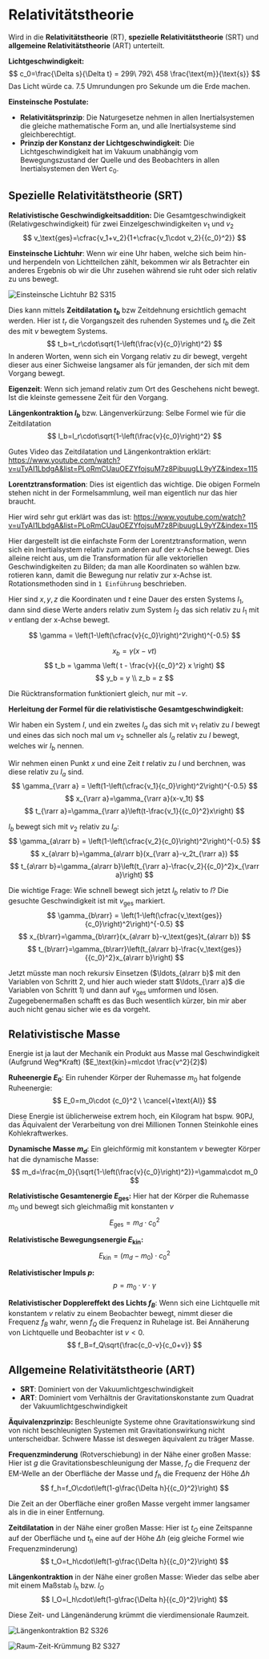 # Relativitätstheorie

Wird in die **Relativitätstheorie** (RT), **spezielle Relativitätstheorie** (SRT) und **allgemeine Relativitätstheorie** (ART) unterteilt.

**Lichtgeschwindigkeit:**
$$
c_0=\frac{\Delta s}{\Delta t} = 299\ 792\ 458 \frac{\text{m}}{\text{s}}
$$
Das Licht würde ca. 7.5 Umrundungen pro Sekunde um die Erde machen. 

**Einsteinsche Postulate:**
- **Relativitätsprinzip**: Die Naturgesetze nehmen in allen Inertialsystemen die gleiche mathematische Form an, und alle Inertialsysteme sind gleichberechtigt.
- **Prinzip der Konstanz der Lichtgeschwindigkeit**: Die Lichtgeschwindigkeit hat im Vakuum unabhängig vom Bewegungszustand der Quelle und des Beobachters in allen Inertialsystemen den Wert $c_0$.

## Spezielle Relativitätstheorie (SRT)

**Relativistische Geschwindigkeitsaddition:** Die Gesamtgeschwindigkeit (Relativgeschwindigkeit) für zwei Einzelgeschwindigkeiten $v_1$ und $v_2$
$$
v_\text{ges}=\cfrac{v_1+v_2}{1+\cfrac{v_1\cdot v_2}{{c_0}^2}}
$$

**Einsteinsche Lichtuhr**: Wenn wir eine Uhr haben, welche sich beim hin- und herpendeln von Lichtteilchen zählt, bekommen wir als Betrachter ein anderes Ergebnis ob wir die Uhr zusehen während sie ruht oder sich relativ zu uns bewegt. 

![Einsteinsche Lichtuhr B2 S315](image-46.png)

Dies kann mittels **Zeitdilatation $t_b$** bzw Zeitdehnung ersichtlich gemacht werden. Hier ist $t_r$ die Vorgangszeit des ruhenden Systemes und $t_b$ die Zeit des mit $v$ bewegtem Systems. 
$$
t_b=t_r\cdot\sqrt{1-\left(\frac{v}{c_0}\right)^2}
$$
In anderen Worten, wenn sich ein Vorgang relativ zu dir bewegt, vergeht dieser aus einer Sichweise langsamer als für jemanden, der sich mit dem Vorgang bewegt.

**Eigenzeit**: Wenn sich jemand relativ zum Ort des Geschehens nicht bewegt. Ist die kleinste gemessene Zeit für den Vorgang.

**Längenkontraktion $l_b$** bzw. Längenverkürzung: Selbe Formel wie für die Zeitdilatation
$$
l_b=l_r\cdot\sqrt{1-\left(\frac{v}{c_0}\right)^2}
$$

Gutes Video das Zeitdilatation und Längenkontraktion erklärt: https://www.youtube.com/watch?v=uTyAI1LbdgA&list=PLoRmCUauOEZYfojsuM7z8PibuugLL9yYZ&index=115

**Lorentztransformation**: Dies ist eigentlich das wichtige. Die obigen Formeln stehen nicht in der Formelsammlung, weil man eigentlich nur das hier braucht. 

Hier wird sehr gut erklärt was das ist: https://www.youtube.com/watch?v=uTyAI1LbdgA&list=PLoRmCUauOEZYfojsuM7z8PibuugLL9yYZ&index=115

Hier dargestellt ist die einfachste Form der Lorentztransformation, wenn sich ein Inertialsystem relativ zum anderen auf der x-Achse bewegt. Dies alleine reicht aus, um die Transformation für alle vektoriellen Geschwindigkeiten zu Bilden; da man alle Koordinaten so wählen bzw. rotieren kann, damit die Bewegung nur relativ zur x-Achse ist. Rotationsmethoden sind in `1 Einführung` beschrieben. 

Hier sind $x,y,z$ die Koordinaten und $t$ eine Dauer des ersten Systems $I_1$, dann sind diese Werte anders relativ zum System $I_2$ das sich relativ zu $I_1$ mit $v$ entlang der x-Achse bewegt.

$$
\gamma = \left(1-\left(\cfrac{v}{c_0}\right)^2\right)^{-0.5}
$$

$$
x_b = \gamma (x - v t) 
$$
$$
t_b = \gamma \left( t - \frac{v}{{c_0}^2} x \right) 
$$
$$
y_b = y \\
z_b = z
$$

Die Rücktransformation funktioniert gleich, nur mit $-v$.


**Herleitung der Formel für die relativistische Gesamtgeschwindigkeit:**

Wir haben ein System $I$, und ein zweites $I_a$ das sich mit $v_1$ relativ zu $I$ bewegt und eines das sich noch mal um $v_2$ schneller als $I_a$ relativ zu $I$ bewegt, welches wir $I_b$ nennen. 

Wir nehmen einen Punkt $x$ und eine Zeit $t$ relativ zu $I$ und berchnen, was diese relativ zu $I_a$ sind.
$$
\gamma_{\rarr a} = \left(1-\left(\cfrac{v_1}{c_0}\right)^2\right)^{-0.5}
$$
$$
x_{\rarr a}=\gamma_{\rarr a}(x-v_1t)
$$
$$
t_{\rarr a}=\gamma_{\rarr a}\left(t-\frac{v_1}{{c_0}^2}x\right)
$$

$I_b$ bewegt sich mit $v_2$ relativ zu $I_a$:
$$
\gamma_{a\rarr b} = \left(1-\left(\cfrac{v_2}{c_0}\right)^2\right)^{-0.5}
$$
$$
x_{a\rarr b}=\gamma_{a\rarr b}(x_{\rarr a}-v_2t_{\rarr a})
$$
$$
t_{a\rarr b}=\gamma_{a\rarr b}\left(t_{\rarr a}-\frac{v_2}{{c_0}^2}x_{\rarr a}\right)
$$

Die wichtige Frage: Wie schnell bewegt sich jetzt $I_b$ relativ to $I$? Die gesuchte Geschwindigkeit ist mit $v_\text{ges}$ markiert.
$$
\gamma_{b\rarr} = \left(1-\left(\cfrac{v_\text{ges}}{c_0}\right)^2\right)^{-0.5}
$$
$$
x_{b\rarr}=\gamma_{b\rarr}(x_{a\rarr b}-v_\text{ges}t_{a\rarr b})
$$
$$
t_{b\rarr}=\gamma_{b\rarr}\left(t_{a\rarr b}-\frac{v_\text{ges}}{{c_0}^2}x_{a\rarr b}\right)
$$

Jetzt müsste man noch rekursiv Einsetzen ($\ldots_{a\rarr b}$ mit den Variablen von Schritt 2, und hier auch wieder statt $\ldots_{\rarr a}$ die Variablen von Schritt 1) und dann auf $v_\text{ges}$ umformen und lösen. Zugegebenermaßen schafft es das Buch wesentlich kürzer, bin mir aber auch nicht genau sicher wie es da vorgeht. 

## Relativistische Masse

Energie ist ja laut der Mechanik ein Produkt aus Masse mal Geschwindigkeit (Aufgrund Weg*Kraft) ($E_\text{kin}=m\cdot \frac{v^2}{2}$)

**Ruheenergie $E_0$**: Ein ruhender Körper der Ruhemasse $m_0$ hat folgende Ruheenergie:
$$
E_0=m_0\cdot {c_0}^2 \ \cancel{+\text{AI}}
$$

Diese Energie ist üblicherweise extrem hoch, ein Kilogram hat bspw. $90 \text{PJ}$, das Äquivalent der Verarbeitung von drei Millionen Tonnen Steinkohle eines Kohlekraftwerkes. 

**Dynamische Masse $m_d$**: Ein gleichförmig mit konstantem $v$ bewegter Körper hat die dynamische Masse:
$$
m_d=\frac{m_0}{\sqrt{1-\left(\frac{v}{c_0}\right)^2}}=\gamma\cdot m_0
$$

**Relativistische Gesamtenergie $E_\text{ges}$:** Hier hat der Körper die Ruhemasse $m_0$ und bewegt sich gleichmaßig mit konstanten $v$
$$
E_\text{ges}=m_d\cdot{c_0}^2
$$

**Relativistische Bewegungsenergie $E_\text{kin}$:**
$$
E_\text{kin}=(m_d-m_0)\cdot {c_0}^2
$$

**Relativistischer Impuls $p$:**
$$
p=m_0\cdot v\cdot\gamma
$$

**Relativistischer Dopplereffekt des Lichts $f_B$**: Wenn sich eine Lichtquelle mit konstantem $v$ relativ zu einem Beobachter bewegt, nimmt dieser die Frequenz $f_B$ wahr, wenn $f_Q$ die Frequenz in Ruhelage ist. Bei Annäherung von Lichtquelle und Beobachter ist $v<0$.
$$
f_B=f_Q\sqrt{\frac{c_0-v}{c_0+v}}
$$

## Allgemeine Relativitätstheorie (ART)

- **SRT**: Dominiert von der Vakuumlichtgeschwindigkeit
- **ART**: Dominiert vom Verhältnis der Gravitationskonstante zum Quadrat der Vakuumlichtgeschwindigkeit

**Äquivalenzprinzip:** Beschleunigte Systeme ohne Gravitationswirkung sind von nicht beschleunigten Systemen mit Gravitationswirkung nicht unterscheidbar. Schwere Masse ist deswegen äquivalent zu träger Masse.

**Frequenzminderung** (Rotverschiebung) in der Nähe einer großen Masse: Hier ist $g$ die Gravitationsbeschleunigung der Masse, $f_O$ die Frequenz der EM-Welle an der Oberfläche der Masse und $f_h$ die Frequenz der Höhe $\Delta h$
$$
f_h=f_O\cdot\left(1-g\frac{\Delta h}{{c_0}^2}\right)
$$

Die Zeit an der Oberfläche einer großen Masse vergeht immer langsamer als in die in einer Entfernung. 

**Zeitdilatation** in der Nähe einer großen Masse: Hier ist $t_O$ eine Zeitspanne auf der Oberfläche und $t_h$ eine auf der Höhe $\Delta h$ (eig gleiche Formel wie Frequenzminderung)
$$
t_O=t_h\cdot\left(1-g\frac{\Delta h}{{c_0}^2}\right)
$$

**Längenkontraktion** in der Nähe einer großen Masse: Wieder das selbe aber mit einem Maßstab $l_h$ bzw. $l_O$
$$
l_O=l_h\cdot\left(1-g\frac{\Delta h}{{c_0}^2}\right)
$$

Diese Zeit- und Längenänderung krümmt die vierdimensionale Raumzeit. 

![Längenkontraktion B2 S326](image-47.png)

![Raum-Zeit-Krümmung B2 S327](image-48.png)
